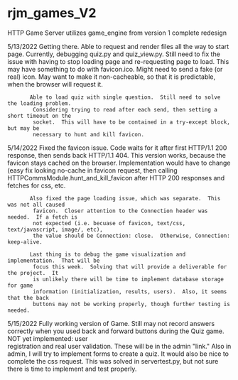 # rjm_games_V2
HTTP Game Server
utilizes game_engine from version 1
complete redesign


5/13/2022  Getting there.  Able to request and render files all the way to start page.
            Currently, debugging quiz.py and quiz_view.py.
            Still need to fix the issue with having to stop loading page and re-requesting
            page to load.  This may have something to do with favicon.ico.  Might need to
            send a fake (or real) icon.  May want to make it non-cacheable, so that it is
            predictable, when the browser will request it.
            
           Able to load quiz with single question.  Still need to solve the loading problem.
            Considering trying to read after each send, then setting a short timeout on the
            socket.  This will have to be contained in a try-except block, but may be
            necessary to hunt and kill favicon.
            
5/14/2022  Fixed the favicon issue.  Code waits for it after first HTTP/1.1 200 response,
            then sends back HTTP/1.1 404.  This version works, because the favicon stays
            cached on the browser.  Implementation would have to change (easy fix looking
            no-cache in favicon request, then calling HTTPCommsModule.hunt_and_kill_favicon
            after HTTP 200 responses and fetches for css, etc.
           
           Also fixed the page loading issue, which was separate.  This was not all caused
            favicon.  Closer attention to the Connection header was needed.  If a fetch is 
            not expected (i.e. becuase of favicon, text/css, text/javascript, image/, etc),
            the value should be Connection: close.  Otherwise, Connection: keep-alive.
           
           Last thing is to debug the game visualization and implementation.  That will be
            focus this week.  Solving that will provide a deliverable for the project.  It 
            is unlikely there will be time to implement database storage for game
            information (initialization, results, users).  Also, it seems that the back
            buttons may not be working properly, though further testing is needed.

5/15/2022  Fully working version of Game.  Still may not record answers correctly when you 
            used back and forward buttons during the Quiz game.  NOT yet implemented: user       
            registration and real user validation.  These will be in the admin "link."
            Also in admin, I will try to implement forms to create a quiz.  It would also
            be nice to complete the css request.  This was solved in servertest.py, but
            not sure there is time to implement and test properly.  
